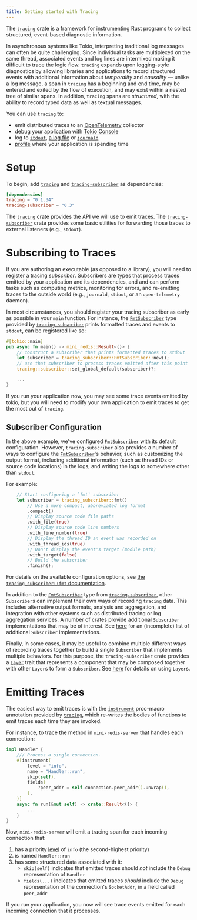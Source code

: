 ```yaml
---
title: Getting started with Tracing
---
```


The [`tracing`] crate is a framework for instrumenting Rust programs to collect 
structured, event-based diagnostic information.

In asynchronous systems like Tokio, interpreting traditional log messages can 
often be quite challenging. Since individual tasks are multiplexed on the same 
thread, associated events and log lines are intermixed making it difficult to 
trace the logic flow. `tracing` expands upon logging-style diagnostics by 
allowing libraries and applications to record structured events with additional 
information about *temporality* and *causality* — unlike a log message, a span 
in `tracing` has a beginning and end time, may be entered and exited by the 
flow of execution, and may exist within a nested tree of similar spans. In 
addition, `tracing` spans are *structured*, with the ability to record typed 
data as well as textual messages.

You can use `tracing` to:
- emit distributed traces to an [OpenTelemetry] collector
- debug your application with [Tokio Console]
- log to [`stdout`], [a log file] or [`journald`]
- [profile] where your application is spending time

[`tracing`]: https://docs.rs/tracing
[`tracing-subscriber`]: https://docs.rs/tracing-subscriber
[OpenTelemetry]: https://docs.rs/tracing-opentelemetry
[Tokio Console]: https://docs.rs/console-subscriber
[`stdout`]: https://docs.rs/tracing-subscriber/latest/tracing_subscriber/fmt/index.html
[a log file]: https://docs.rs/tracing-appender/latest/tracing_appender/
[`journald`]: https://docs.rs/tracing-journald/latest/tracing_journald/
[profile]: https://docs.rs/tracing-timing/latest/tracing_timing/

# Setup

To begin, add [`tracing`] and [`tracing-subscriber`] as dependencies:

```toml
[dependencies]
tracing = "0.1.34"
tracing-subscriber = "0.3"
```

The [`tracing`] crate provides the API we will use to emit traces. The 
[`tracing-subscriber`] crate provides some basic utilities for forwarding those 
traces to external listeners (e.g., `stdout`).

# Subscribing to Traces

If you are authoring an executable (as opposed to a library), you will need to 
register a tracing *subscriber*. Subscribers are types that process traces 
emitted by your application and its dependencies, and and can perform tasks 
such as computing metrics, monitoring for errors, and re-emitting traces to the 
outside world (e.g., `journald`, `stdout`, or an `open-telemetry` daemon).

In most circumstances, you should register your tracing subscriber as early as
possible in your `main` function. For instance, the [`FmtSubscriber`] type
provided by [`tracing-subscriber`] prints formatted traces and events to
`stdout`, can be registered like so:

```rust
#[tokio::main]
pub async fn main() -> mini_redis::Result<()> {
    // construct a subscriber that prints formatted traces to stdout
    let subscriber = tracing_subscriber::FmtSubscriber::new();
    // use that subscriber to process traces emitted after this point
    tracing::subscriber::set_global_default(subscriber)?;

    ...
}
```

[`FmtSubscriber`]: https://docs.rs/tracing-subscriber/latest/tracing_subscriber/fmt/index.html

If you run your application now, you may see some trace events emitted by tokio,
but you will need to modify your own application to emit traces to get the most
out of `tracing`.
##  Subscriber Configuration

In the above example, we've configured [`FmtSubscriber`] with its default
configuration. However, `tracing-subscriber` also provides a number of ways to
configure the [`FmtSubscriber`]'s behavior, such as customizing the output
format, including additional information (such as thread IDs or source code
locations) in the logs, and writing the logs to somewhere other than `stdout`.

For example:
```rust
    // Start configuring a `fmt` subscriber
    let subscriber = tracing_subscriber::fmt()
        // Use a more compact, abbreviated log format
        .compact()
        // Display source code file paths
        .with_file(true)
        // Display source code line numbers
        .with_line_number(true)
        // Display the thread ID an event was recorded on
        .with_thread_ids(true)
        // Don't display the event's target (module path)
        .with_target(false)
        // Build the subscriber
        .finish();
```

For details on the available configuration options, see [the
`tracing_subscriber::fmt` documentation][fmt-cfg].


In addition to the [`FmtSubscriber`] type from [`tracing-subscriber`], other
`Subscriber`s can implement their own ways of recording `tracing` data. This
includes alternative output formats, analysis and aggregation, and integration
with other systems such as distributed tracing or log aggregation services. A
number of crates provide additional `Subscriber` implementations that may be of
interest. See [here][related-crates] for an (incomplete) list of additional
`Subscriber` implementations.

Finally, in some cases, it may be useful to combine multiple different ways of
recording traces together to build a single `Subscriber` that implements
multiple behaviors. For this purpose, the `tracing-subscriber` crate provides a
[`Layer`] trait that represents a component that may be composed together with
other `Layer`s to form a `Subscriber`. See [here][`Layer`] for details on using
`Layer`s.

[fmt-cfg]: https://docs.rs/tracing-subscriber/latest/tracing_subscriber/fmt/index.html#configuration
[related-crates]: https://docs.rs/tracing/latest/tracing/index.html#related-crates
[`Layer`]: https://docs.rs/tracing-subscriber/latest/tracing_subscriber/layer/index.html

# Emitting Traces

The easiest way to emit traces is with the [`instrument`] proc-macro annotation
provided by [`tracing`], which re-writes the bodies of functions to emit traces
each time they are invoked.

[`instrument`]: https://docs.rs/tracing/latest/tracing/attr.instrument.html

For instance, to trace the method in `mini-redis-server` that handles each
connection:

```rust
impl Handler {
    /// Process a single connection.
    #[instrument(
        level = "info",
        name = "Handler::run",
        skip(self),
        fields(
            ?peer_addr = self.connection.peer_addr().unwrap(),
        ),
    )]
    async fn run(&mut self) -> crate::Result<()> {
        ...
    }
}
```

Now, `mini-redis-server` will emit a tracing span for each incoming connection
that:

1. has a priority [level] of `info` (the second-highest priority)
2. is named `Handler::run`
3. has some structured data associated with it:   
    - `skip(self)` indicates that emitted traces should *not*
    include the `Debug` representation of `Handler`
    - `fields(...)` indicates that emitted traces *should* include
    the `Debug` representation of the connection's `SocketAddr`, in a field
    called `peer_addr`

[level]: https://docs.rs/tracing/latest/tracing/struct.Level.html

If you run your application, you now will see trace events emitted for each
incoming connection that it processes.
